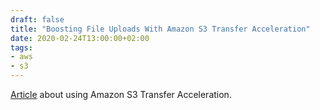 ```yaml
---
draft: false
title: "Boosting File Uploads With Amazon S3 Transfer Acceleration"
date: 2020-02-24T13:00:00+02:00
tags:
- aws
- s3
---
```


[Article](https://selleo.com/blog/boosting-file-uploads-with-amazon-s3-transfer-acceleration?utm_source=qbart.dev&utm_campaign=qbart.dev) about using Amazon S3 Transfer Acceleration.
